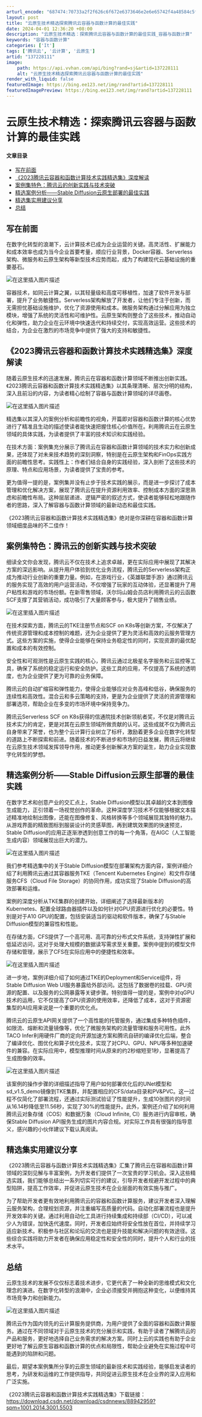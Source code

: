 ```yaml
---
arturl_encode: "687474:70733a2f2f626c6f672e6373646e2e6e65742f4a48584c5f2f:61727469636c652f64657461696c732f313337323238313131"
layout: post
title: "云原生技术精选探索腾讯云容器与函数计算的最佳实践"
date: 2024-04-01 12:36:20 +08:00
description: "云原生技术精选：探索腾讯云容器与函数计算的最佳实践_容器与函数计算"
keywords: "容器与函数计算"
categories: ['It']
tags: ['腾讯云', '云计算', '云原生']
artid: "137228111"
image:
    path: https://api.vvhan.com/api/bing?rand=sj&artid=137228111
    alt: "云原生技术精选探索腾讯云容器与函数计算的最佳实践"
render_with_liquid: false
featuredImage: https://bing.ee123.net/img/rand?artid=137228111
featuredImagePreview: https://bing.ee123.net/img/rand?artid=137228111
---
```


# 云原生技术精选：探索腾讯云容器与函数计算的最佳实践

#### 文章目录

* [写在前面](#_2)
* [《2023腾讯云容器和函数计算技术实践精选集》深度解读](#2023_12)
* [案例集特色：腾讯云的创新实践与技术突破](#_27)
* [精选案例分析——Stable Diffusion云原生部署的最佳实践](#Stable_Diffusion_40)
* [精选集实用建议分享](#_67)
* [总结](#_72)

## 写在前面

在数字化转型的浪潮下，云计算技术已成为企业运营的关键。高灵活性、扩展能力和成本效率也成为当今企业首要考量，顺应行业背景，Docker容器、Serverless架构、微服务和云原生架构等新型技术应势而起，成为了构建现代云基础设施的重要基石。

![在这里插入图片描述](https://i-blog.csdnimg.cn/blog_migrate/b1a355e460d028b1c878e3823e60f8b5.png)

容器技术，如同云计算之翼，以其轻量级和高度可移植性，加速了软件开发与部署，提升了业务敏捷性。Serverless架构解放了开发者，让他们专注于创新，而无需担忧基础设施维护，优化了资源使用和成本。微服务架构通过分解应用为独立模块，增强了系统的灵活性和可维护性。云原生架构则整合了这些技术，推动自动化和弹性，助力企业在云环境中快速迭代和持续交付，实现高效运营。这些技术的结合，为企业在激烈的市场竞争中提供了强大的支持和敏捷性。

## 《2023腾讯云容器和函数计算技术实践精选集》深度解读

随着云原生技术的迅速发展，腾讯云在容器和函数计算领域不断推出创新实践。《2023腾讯云容器和函数计算技术实践精选集》以其条理清晰、层次分明的结构，深入且前沿的内容，为读者精心绘制了容器与函数计算领域的详尽画卷。

![在这里插入图片描述](https://i-blog.csdnimg.cn/blog_migrate/bccfeb39f754c5703a0eb4e1e18c8a37.png)

精选集以其深入的案例分析和前瞻性的视角，开篇即对容器和函数计算的核心优势进行了精准且生动的描述使读者能快速把握住核心价值所在。利用腾讯云在云原生领域的具体实践，为读者提供了丰富的技术知识和实践经验。

在技术方面：案例集充分展示了腾讯云在容器和函数计算领域的技术实力和创新成果，还体现了对未来技术趋势的深刻洞察，特别是在云原生架构和FinOps实践方面的前瞻性思考。实践性上：作者们结合自身的实践经验，深入剖析了这些技术的原理、特点和应用场景，为读者提供了宝贵的参考。

更为值得一提的是，案例集并没有止步于技术实践的展示，而是进一步探讨了成本管理和优化解决方案，展现了腾讯云在提升资源利用效率、控制成本方面的深思熟虑和前瞻性布局。这种层层递进、逻辑严密的叙述方式，使读者能够轻松地跟随作者的思路，深入了解容器与函数计算领域的最新动态和最佳实践。

《2023腾讯云容器和函数计算技术实践精选集》绝对是你深耕在容器和函数计算领域细度品味的不二佳作！

## 案例集特色：腾讯云的创新实践与技术突破

细读全文你会发现，腾讯云不仅在技术上追求卓越，更在实际应用中展现了其解决方案的深远影响。从提升用户体验到优化业务流程，腾讯云的Serverless架构正成为推动行业创新的重要力量。例如，在游戏行业，《英雄联盟手游》通过腾讯云的服务实现了高效的用户运营活动，不仅增强了玩家的互动体验，还显著提升了用户粘性和游戏的市场份额。在新零售领域，沃尔玛山姆会员店利用腾讯云的云函数SCF支撑了其营销活动，成功吸引了大量顾客参与，极大提升了销售业绩。

![在这里插入图片描述](https://i-blog.csdnimg.cn/blog_migrate/47f80299c33321537f8edc452ccbd97b.png)

在技术探索方面，腾讯云的TKE注册节点和SCF on K8s等创新方案，不仅解决了传统资源管理和成本控制的难题，还为企业提供了更为灵活和高效的云服务管理方式。这些方案的实施，使得企业能够在保持业务稳定性的同时，实现资源的最优配置和成本的有效控制。

安全性和可观测性是云原生实践的核心，腾讯云通过北极星名字服务和云监控等工具，确保了系统的稳定运行和安全防护。这些工具的应用，不仅提高了系统的透明度，也为企业提供了更为可靠的业务保障。

腾讯云的自动扩缩容和弹性能力，使得企业能够应对业务高峰和低谷，确保服务的连续性和高效性。混合云和多云策略的支持，更是为企业提供了灵活的资源管理和部署选项，帮助企业在多变的市场环境中保持竞争力。

腾讯云Serverless SCF on K8s获得的信通院技术创新领航者奖，不仅是对腾讯云技术实力的肯定，更是对其在云原生领域所做贡献的认可。这些成就不仅为腾讯云自身带来了荣誉，也为整个云计算行业树立了标杆，激励着更多企业在数字化转型的道路上不断探索和前进。随着技术的不断进步和市场的日益发展，腾讯云将继续在云原生技术领域发挥领导作用，推动更多创新解决方案的诞生，助力企业实现数字化转型的梦想。

## 精选案例分析——Stable Diffusion云原生部署的最佳实践

在数字艺术和创意产业的交汇点上，Stable Diffusion模型以其卓越的文本到图像生成能力，正引领着一场视觉创作的革命。这种深度学习技术不仅能够根据文本描述精准地绘制出图像，还能在图像修复、风格转换等多个领域展现其独特的魅力。从游戏界面的精致图标到服装设计的灵感草图，再到建筑效果图的快速预览，Stable Diffusion的应用正逐渐渗透到创意工作的每一个角落，在AIGC（人工智能生成内容）领域展现出巨大的潜力。

![在这里插入图片描述](https://i-blog.csdnimg.cn/blog_migrate/97c28651fc1b1f2628e2605a983fa8c6.png)

我们参考精选集中的关于Stable Diffusion模型在部署架构方面内容，案例详细介绍了利用腾讯云通过其容器服务TKE（Tencent Kubernetes Engine）和文件存储服务CFS（Cloud File Storage）的协同作用，成功实现了Stable Diffusion的高效部署和运维。

案例的深度分析从TKE集群的创建开始，详细阐述了选择最新版本的Kubernetes、配置全球路由器插件以及如何针对GPU资源进行优化的必要性。特别是对于A10 GPU的配置，包括安装适当的驱动和软件版本，确保了与Stable Diffusion模型的兼容性和性能。

在存储方面，CFS提供了一个高可用、高可靠的分布式文件系统，支持弹性扩展和低延迟访问，这对于处理大规模的数据读写需求至关重要。案例中提到的模型文件存储和管理，展示了CFS在实际应用中的便捷性和效率。

![在这里插入图片描述](https://i-blog.csdnimg.cn/blog_migrate/051d68fd060b7b1ff377a151646fd94a.png)

进一步地，案例详细介绍了如何通过TKE的Deployment和Service组件，将Stable Diffusion Web UI服务暴露给外部访问。这包括了数据卷的挂载、GPU资源的配置、以及服务的公网暴露等关键步骤。特别值得一提的是，案例中对qGPU技术的运用，它不仅提高了GPU资源的使用效率，还降低了成本，这对于资源密集型的AI应用来说是一个重要的优化点。

腾讯云的云原生API网关提供了一个高性能的托管服务，通过集成多种特色插件，如限流、熔断和流量镜像等，优化了微服务架构的流量管理和服务可用性。此外TACO Infer利用硬件厂商的定向开源加速方案和腾讯自研的编译优化后端，整合了编译优化、图优化和算子优化技术，实现了对CPU、GPU、NPU等多种加速硬件的兼容。在实际应用中，模型推理时间从原来的约2秒缩短至1秒，显著提高了生成图像的效率。

![在这里插入图片描述](https://i-blog.csdnimg.cn/blog_migrate/72976da9e7a36827ed12de22396fa727.png)

该案例的操作步骤的详细描述指导了用户如何部署优化后的UNet模型和sd\_v1.5\_demo镜像到TKE集群，并配置相应的CFS/data目录和PV&PVC。这一过程不仅简化了部署流程，还通过实际测试验证了性能提升，生成10张图片的时间从16.14秒降低至11.56秒，实现了30%的性能提升。此外，案例还介绍了如何利用腾讯云对象存储（COS）和数据万象（Cloud Infinite, CI）服务进行内容审核，确保Stable Diffusion API服务生成的图片内容合规。对实际工作具有很强的指导意义，感兴趣的小伙伴建议下载认真阅读。

## 精选集实用建议分享

《2023腾讯云容器与函数计算技术实践精选集》汇集了腾讯云在容器和函数计算领域的深刻见解与丰富案例，为开发者们提供了一次宝贵的学习机会。深入这些精选实践，我们能够总结出一系列切实可行的建议，引导开发者规避开发过程中的典型陷阱，提高工作效率，并促进云原生技术在企业层面的有效实施与推广。

为了帮助开发者更有效地利用腾讯云的容器和函数计算服务，建议开发者深入理解云服务架构，合理规划资源，并注重编写高质量的代码。自动化部署流程也是提升开发效率的关键。通过利用自动化工具进行持续集成和持续部（CI/CD），可以减少人为错误，加快迭代速度。同时，开发者应始终将安全性放在首位，并持续学习适应新技术。积极参与社区和论坛的交流也是提升技能和解决问题的有效途径。这些综合实践将助力开发者在确保应用稳定性和安全性的同时，提升个人和行业的技术水平。

## 总结

云原生技术的发展不仅仅标志着技术进步，它更代表了一种全新的思维模式和文化理念的演进。在数字化转型的浪潮中，企业必须接受并拥抱这种变化，以便维持其市场竞争力和创新能力。

![在这里插入图片描述](https://i-blog.csdnimg.cn/blog_migrate/321b411a674e5319356381f269d88910.png)

腾讯云作为国内领先的云计算服务提供商，为用户提供了全面的容器和函数计算服务。通过在不同领域对于云原生技术的充分展示和实践，有助于读者了解腾讯云的产品和服务，更好地选择自己业务需求的解决方案。同时上云的实践也有助于企业更好地了解云原生容器和函数计算的优点和局限性，帮助企业避免在实施过程中可能遇到的陷阱和问题。

最后，期望本案例集所分享的云原生领域的最新技术和实践经验，能够启发读者的思考，为研发和运维的工作提供指导，共同促进云原生技术在企业界的深入应用和广泛实施。

《2023腾讯云容器和函数计算技术实践精选集》下载链接：
<https://download.csdn.net/download/csdnnews/88942959?spm=1001.2014.3001.5503>